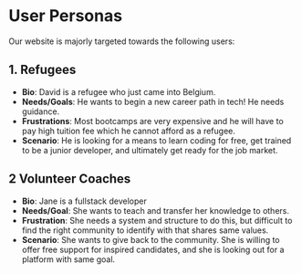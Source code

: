 # User Personas

<!-- some introduction -->

Our website is majorly targeted towards the following users:

<!-- a persona -->

## 1. Refugees

- **Bio**: David is a refugee who just came into Belgium.
- **Needs/Goals**: He wants to begin a new career path in tech! He needs
  guidance.
- **Frustrations**: Most bootcamps are very expensive and he will have to pay
  high tuition fee which he cannot afford as a refugee.
- **Scenario**: He is looking for a means to learn coding for free, get trained
  to be a junior developer, and ultimately get ready for the job market.

## 2 Volunteer Coaches

- **Bio**: Jane is a fullstack developer
- **Needs/Goal**: She wants to teach and transfer her knowledge to others.
- **Frustration**: She needs a system and structure to do this, but difficult to
  find the right community to identify with that shares same values.
- **Scenario**: She wants to give back to the community. She is willing to offer
  free support for inspired candidates, and she is looking out for a platform
  with same goal.

<!-- more personas ... -->

